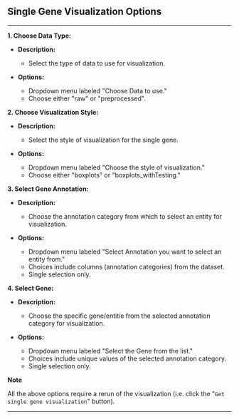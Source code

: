 ## Single Gene Visualization Options

---
**1. Choose Data Type:**

- **Description:**
  - Select the type of data to use for visualization.
  
- **Options:**
  - Dropdown menu labeled "Choose Data to use."
  - Choose either "raw" or "preprocessed".

**2. Choose Visualization Style:**

- **Description:**
  - Select the style of visualization for the single gene.
  
- **Options:**
  - Dropdown menu labeled "Choose the style of visualization."
  - Choose either "boxplots" or "boxplots_withTesting."

**3. Select Gene Annotation:**

- **Description:**
  - Choose the annotation category from which to select an entity for visualization.
  
- **Options:**
  - Dropdown menu labeled "Select Annotation you want to select an entity from."
  - Choices include columns (annotation categories) from the dataset.
  - Single selection only.

**4. Select Gene:**

- **Description:**
  - Choose the specific gene/entitie from the selected annotation category for 
    visualization.
  
- **Options:**
  - Dropdown menu labeled "Select the Gene from the list."
  - Choices include unique values of the selected annotation category.
  - Single selection only.

**Note**

All the above options require a rerun of the visualization (i.e. click the "`Get 
single gene visualization`" button).

---

